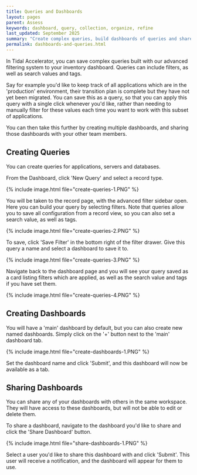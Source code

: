 ```yaml
---
title: Queries and Dashboards
layout: pages
parent: Assess
keywords: dashboard, query, collection, organize, refine
last_updated: September 2025
summary: "Create complex queries, build dashboards of queries and share them with your team"
permalink: dashboards-and-queries.html
---
```


In Tidal Accelerator, you can save complex queries built with our advanced filtering system to your inventory dashboard. Queries can include filters, as well as search values and tags. 

Say for example you'd like to keep track of all applications which are in the 'production' environment, their transition plan is complete but they have not yet been migrated. You can save this as a query, so that you can apply this query with a single click whenever you'd like, rather than needing to manually filter for these values each time you want to work with this subset of applications.

You can then take this further by creating multiple dashboards, and sharing those dashboards with your other team members.

## Creating Queries

You can create queries for applications, servers and databases.

From the Dashboard, click 'New Query' and select a record type.

{% include image.html file="create-queries-1.PNG" %}
<br>

You will be taken to the record page, with the advanced filter sidebar open. Here you can build your query by selecting filters. Note that queries allow you to save all configuration from a record view, so you can also set a search value, as well as tags.

{% include image.html file="create-queries-2.PNG" %}
<br>

To save, click 'Save Filter' in the bottom right of the filter drawer. Give this query a name and select a dashboard to save it to.

{% include image.html file="create-queries-3.PNG" %}
<br>

Navigate back to the dashboard page and you will see your query saved as a card listing filters which are applied, as well as the search value and tags if you have set them.

{% include image.html file="create-queries-4.PNG" %}
<br>

## Creating Dashboards

You will have a 'main' dashboard by default, but you can also create new named dashboards. Simply click on the '+' button next to the 'main' dashboard tab.

{% include image.html file="create-dashboards-1.PNG" %}
<br>

Set the dashboard name and click 'Submit', and this dashboard will now be available as a tab.

## Sharing Dashboards

You can share any of your dashboards with others in the same workspace. They will have access to these dashboards, but will not be able to edit or delete them. 

To share a dashboard, navigate to the dashboard you'd like to share and click the 'Share Dashboard' button.

{% include image.html file="share-dashboards-1.PNG" %}
<br>

Select a user you'd like to share this dashboard with and click 'Submit'. This user will receive a notification, and the dashboard will appear for them to use.